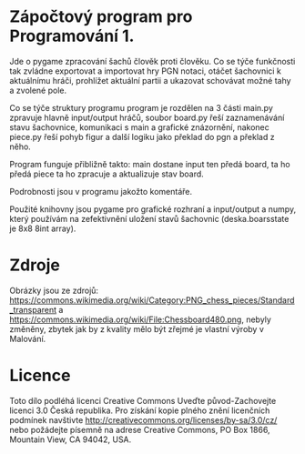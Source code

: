 # Zápočtový program pro Programování 1.
Jde o pygame zpracování šachů člověk proti člověku. Co se týče funkčnosti tak zvládne exportovat a importovat hry PGN notaci, otáčet šachovnici k aktuálnímu hráči, prohlížet aktuální partii a ukazovat schovávat možné tahy a zvolené pole.

Co se týče struktury programu program je rozdělen na 3 části main.py zpravuje hlavně input/output hráčů, soubor board.py řeší zaznamenávání stavu šachovnice, komunikaci s main a grafické znázornění, nakonec piece.py řeší pohyb figur a další logiku jako překlad do pgn a překlad z něho.

Program funguje přibližně takto: main dostane input ten předá board, ta ho předá piece ta ho zpracuje a aktualizuje stav board.

Podrobnosti jsou v programu jakožto komentáře.

Použité knihovny jsou pygame pro grafické rozhraní a input/output a numpy, který používám na zefektivnění uložení stavů šachovnic (deska.boarsstate je 8x8 8int array).

# Zdroje
Obrázky jsou ze zdrojů: https://commons.wikimedia.org/wiki/Category:PNG_chess_pieces/Standard_transparent a https://commons.wikimedia.org/wiki/File:Chessboard480.png, nebyly změněny, zbytek jak by z kvality mělo být zřejmé je vlastní výroby v Malování.

# Licence
Toto dílo podléhá licenci Creative Commons Uveďte původ-Zachovejte licenci 3.0 Česká republika. Pro získání kopie plného znění licenčních podmínek navštivte http://creativecommons.org/licenses/by-sa/3.0/cz/ nebo požádejte písemně na adrese Creative Commons, PO Box 1866, Mountain View, CA 94042, USA.


